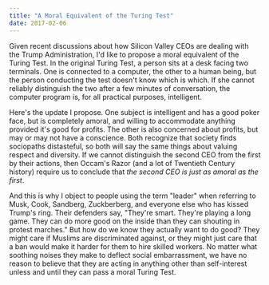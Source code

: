```yaml
---
title: "A Moral Equivalent of the Turing Test"
date: 2017-02-06
---
```


Given recent discussions about how Silicon Valley CEOs are dealing
with the Trump Administration, I'd like to propose a moral equivalent
of the Turing Test.  In the original Turing Test, a person sits at a
desk facing two terminals.  One is connected to a computer, the other
to a human being, but the person conducting the test doesn't know
which is which.  If she cannot reliably distinguish the two after a
few minutes of conversation, the computer program is, for all
practical purposes, intelligent.

Here's the update I propose.  One subject is intelligent and has a
good poker face, but is completely amoral, and willing to accommodate
anything provided it's good for profits.  The other is also concerned
about profits, but may or may not have a conscience.  Both recognize
that society finds sociopaths distasteful, so both will say the same
things about valuing respect and diversity.  If we cannot distinguish
the second CEO from the first by their actions, then Occam's Razor
(and a lot of Twentieth Century history) require us to conclude that
*the second CEO is just as amoral as the first*.

And this is why I object to people using the term "leader" when
referring to Musk, Cook, Sandberg, Zuckberberg, and everyone else who
has kissed Trump's ring.  Their defenders say, "They're smart.
They're playing a long game.  They can do more good on the inside than
they can shouting in protest marches."  But how do we know they
actually want to do good?  They might care if Muslims are
discriminated against, or they might just care that a ban would make
it harder for them to hire skilled workers.  No matter what soothing
noises they make to deflect social embarrassment, we have no reason to
believe that they are acting in anything other than self-interest
unless and until they can pass a moral Turing Test.
